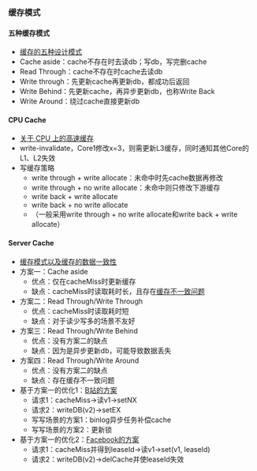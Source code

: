 ### 缓存模式

#### 五种缓存模式
* [缓存的五种设计模式](https://xie.infoq.cn/article/49947a60376964f1c16369a8b)
* Cache aside：cache不存在时去读db；写db，写完删cache
* Read Through：cache不存在时cache去读db
* Write through：先更新cache再更新db，都成功后返回
* Write Behind：先更新cache，再异步更新db，也称Write Back
* Write Around：绕过cache直接更新db

#### CPU Cache
* [关于 CPU 上的高速缓存](https://www.junmajinlong.com/os/cpu_cache/)
* write-invalidate，Core1修改x=3，则需更新L3缓存，同时通知其他Core的L1、L2失效
* 写缓存策略
  * write through + write allocate：未命中时先cache数据再修改
  * write through + no write allocate：未命中则只修改下游缓存
  * write back + write allocate
  * write back + no write allocate
  * （一般采用write through + no write allocate和write back + write allocate）

#### Server Cache
* [缓存模式以及缓存的数据一致性](https://stephanietang.github.io/2020/04/13/cache-pattern/)
* 方案一：Cache aside
  * 优点：仅在cacheMiss时更新缓存
  * 缺点：cacheMiss时读取耗时长，且存在[缓存不一致问题](../images/cache-aside-trouble.png)
* 方案二：Read Through/Write Through
  * 优点：cacheMiss时读取耗时短
  * 缺点：对于读少写多的场景不友好
* 方案三：Read Through/Write Behind
  * 优点：没有方案二的缺点
  * 缺点：因为是异步更新db，可能导致数据丢失
* 方案四：Read Through/Write Around
  * 优点：没有方案二的缺点
  * 缺点：存在缓存不一致问题
* 基于方案一的优化1：[B站的方案](../images/cache-bilibili.png)
  * 请求1：cacheMiss->读v1->setNX
  * 请求2：writeDB(v2)->setEX
  * 写写场景的方案1：binlog异步任务补偿cache
  * 写写场景的方案2：更新锁
* 基于方案一的优化2：[Facebook的方案](../images/cache-facebook.png)
  * 请求1：cacheMiss并得到leaseId->读v1->set(v1, leaseId)
  * 请求2：writeDB(v2)->delCache并使leaseId失效




